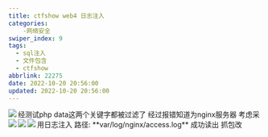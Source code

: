 ```yaml
---
title: ctfshow web4 日志注入
categories:
    -网络安全
swiper_index: 9
tags:
  - sql注入
  - 文件包含
  - ctfshow
abbrlink: 22275
date: 2022-10-20 20:56:00
updated: 2022-10-20 20:56:00
---
```


<img  src="https://source.bugcarrot.top/articles/cfsweb/web4/3.png" align='left'/>
经测试php data这两个关键字都被过滤了
经过报错知道为nginx服务器
考虑采用日志注入  路径:  **var/log/nginx/access.log**
<img  src="https://source.bugcarrot.top/articles/cfsweb/web4/1.png" align='left'/>
成功读出
抓包改

<img  src="https://source.bugcarrot.top/articles/cfsweb/web4/2.png" align='left'/>
<img  src="https://source.bugcarrot.top/articles/cfsweb/web4/4.png" align='left'/>

